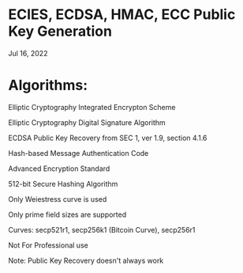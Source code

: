 # ECIES, ECDSA, HMAC, ECC Public Key Generation

Jul 16, 2022

# Algorithms:

Elliptic Cryptography Integrated Encrypton Scheme

Elliptic Cryptography Digital Signature Algorithm

ECDSA Public Key Recovery from SEC 1, ver 1.9, section 4.1.6

Hash-based Message Authentication Code

Advanced Encryption Standard

512-bit Secure Hashing Algorithm

Only Weiestress curve is used

Only prime field sizes are supported

Curves: secp521r1, secp256k1 (Bitcoin Curve), secp256r1

Not For Professional use

Note: Public Key Recovery doesn't always work
